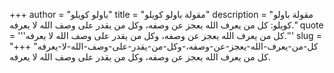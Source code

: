 +++
author = "باولو كويلو"
title = "مقولة باولو كويلو"
description = "مقولة باولو كويلو: كل من يعرف الله يعجز عن وصفه، وكل من يقدر على وصف الله لا يعرفه."
quote = '''كل من يعرف الله يعجز عن وصفه، وكل من يقدر على وصف الله لا يعرفه.'''
slug = "كل-من-يعرف-الله-يعجز-عن-وصفه،-وكل-من-يقدر-على-وصف-الله-لا-يعرفه"
+++
كل من يعرف الله يعجز عن وصفه، وكل من يقدر على وصف الله لا يعرفه.
